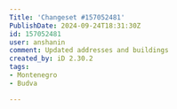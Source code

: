 ```yaml
---
Title: 'Changeset #157052481'
PublishDate: 2024-09-24T18:31:30Z
id: 157052481
user: anshanin
comment: Updated addresses and buildings
created_by: iD 2.30.2
tags:
- Montenegro
- Budva

---
```

